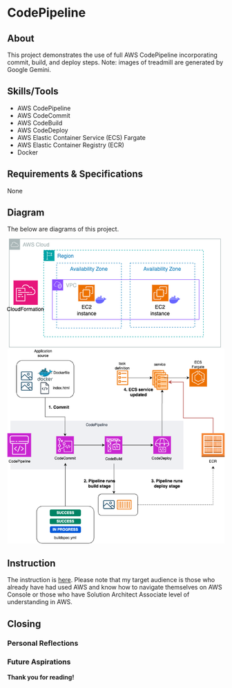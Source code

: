 # CodePipeline

## About

This project demonstrates the use of full AWS CodePipeline incorporating commit, build, and deploy steps. 
Note: images of treadmill are generated by Google Gemini. 

## Skills/Tools

- AWS CodePipeline
- AWS CodeCommit
- AWS CodeBuild
- AWS CodeDeploy
- AWS Elastic Container Service (ECS) Fargate
- AWS Elastic Container Registry (ECR)
- Docker

## Requirements & Specifications

None

## Diagram

The below are diagrams of this project.

![a screenshot of the AWS CloudFormation](./images/aws-cloudformation.png)
![a screenshot of the AWS CodePipeline](./images/aws-codepipeline.png)

## Instruction

The instruction is [here](./docs/).
Please note that my target audience is those who already have had used AWS and know how to navigate themselves on AWS Console or those who have Solution Architect Associate level of understanding in AWS. 

## Closing

### Personal Reflections


### Future Aspirations


**Thank you for reading!**

